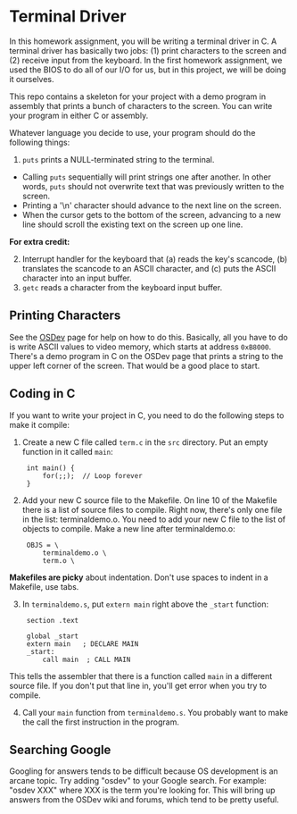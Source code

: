 # Terminal Driver

In this homework assignment, you will be writing a terminal driver in C. A terminal driver has basically two jobs: (1) print characters to the screen and (2) receive input from the keyboard. In the first homework assignment, we used the BIOS to do all of our I/O for us, but in this project, we will be doing it ourselves.

This repo contains a skeleton for your project with a demo program in assembly that prints a bunch of characters to the screen. You can write your program in either C or assembly.

Whatever language you decide to use, your program should do the following things:

1. `puts` prints a NULL-terminated string to the terminal.
  * Calling `puts` sequentially will print strings one after another. In other words, `puts` should not overwrite text that was previously written to the screen.
  * Printing a '\n' character should advance to the next line on the screen.
  * When the cursor gets to the bottom of the screen, advancing to a new line should scroll the existing text on the screen up one line.

**For extra credit:**

2. Interrupt handler for the keyboard that (a) reads the key's scancode, (b) translates the scancode to an ASCII character, and (c) puts the ASCII character into an input buffer.
3. `getc` reads a character from the keyboard input buffer.

## Printing Characters

See the [OSDev](https://wiki.osdev.org/Printing_To_Screen) page for help on how to do this. Basically, all you have to do is write ASCII values to video memory, which starts at address `0xB8000`. There's a demo program in C on the OSDev page that prints a string to the upper left corner of the screen. That would be a good place to start.


## Coding in C

If you want to write your project in C, you need to do the following steps to make it compile:

1. Create a new C file called `term.c` in the `src` directory. Put an empty function in it called `main`:

        int main() {
            for(;;);  // Loop forever
        }

2. Add your new C source file to the Makefile. On line 10 of the Makefile there is a list of source files to compile. Right now, there's only one file in the list: terminaldemo.o. You need to add your new C file to the list of objects to compile. Make a new line after terminaldemo.o:

        OBJS = \
            terminaldemo.o \
            term.o \

**Makefiles are picky** about indentation. Don't use spaces to indent in a Makefile, use tabs.

3. In `terminaldemo.s`, put `extern main` right above the `_start` function:

        section .text

        global _start
        extern main   ; DECLARE MAIN
        _start:
            call main  ; CALL MAIN

This tells the assembler that there is a function called `main` in a different source file. If you don't put that line in, you'll get error when you try to compile.

4. Call your `main` function from `terminaldemo.s`. You probably want to make the call the first instruction in the program.

## Searching Google

Googling for answers tends to be difficult because OS development is an arcane topic. Try adding "osdev" to your Google search. For example: "osdev XXX" where XXX is the term you're looking for. This will bring up answers from the OSDev wiki and forums, which tend to be pretty useful.
